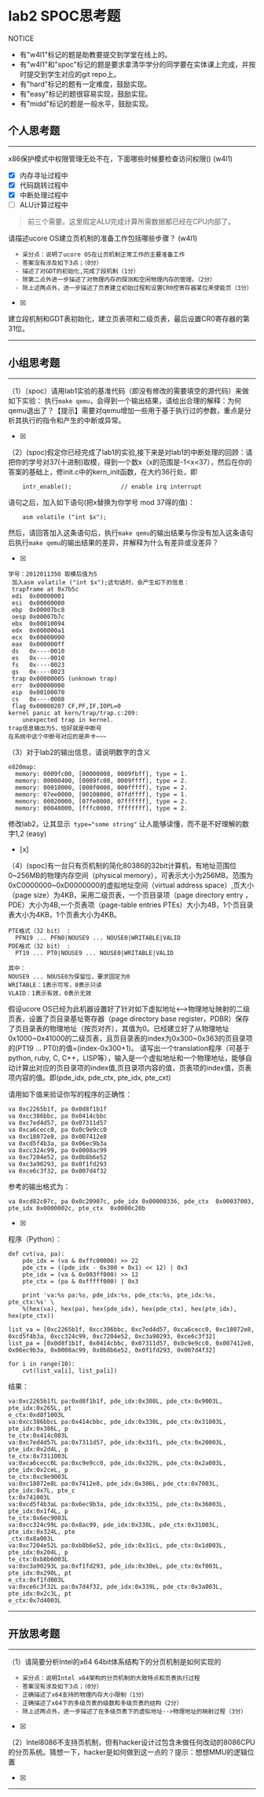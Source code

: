 # lab2 SPOC思考题

NOTICE
- 有"w4l1"标记的题是助教要提交到学堂在线上的。
- 有"w4l1"和"spoc"标记的题是要求拿清华学分的同学要在实体课上完成，并按时提交到学生对应的git repo上。
- 有"hard"标记的题有一定难度，鼓励实现。
- 有"easy"标记的题很容易实现，鼓励实现。
- 有"midd"标记的题是一般水平，鼓励实现。

## 个人思考题
---

x86保护模式中权限管理无处不在，下面哪些时候要检查访问权限()  (w4l1)
- [x] 内存寻址过程中
- [x] 代码跳转过程中
- [x] 中断处理过程中
- [ ] ALU计算过程中
 
> 前三个需要。这里假定ALU完成计算所需数据都已经在CPU内部了。


请描述ucore OS建立页机制的准备工作包括哪些步骤？ (w4l1) 
```
  + 采分点：说明了ucore OS在让页机制正常工作的主要准备工作
  - 答案没有涉及如下3点；（0分）
  - 描述了对GDT的初始化,完成了段机制（1分）
  - 除第二点外进一步描述了对物理内存的探测和空闲物理内存的管理。（2分）
  - 除上述两点外，进一步描述了页表建立初始过程和设置CR0控寄存器某位来使能页（3分）

 ```
- [x]  

>  
建立段机制和GDT表初始化，建立页表项和二级页表，最后设置CR0寄存器的第31位。

---

## 小组思考题
---

（1）（spoc）请用lab1实验的基准代码（即没有修改的需要填空的源代码）来做如下实验： 执行`make qemu`，会得到一个输出结果，请给出合理的解释：为何qemu退出了？【提示】需要对qemu增加一些用于基于执行过的参数，重点是分析其执行的指令和产生的中断或异常。 

- [x]  

> 

（2）(spoc)假定你已经完成了lab1的实验,接下来是对lab1的中断处理的回顾：请把你的学号对37(十进制)取模，得到一个数x（x的范围是-1<x<37），然后在你的答案的基础上，修init.c中的kern_init函数，在大约36行处，即

```
    intr_enable();              // enable irq interrupt
```
语句之后，加入如下语句(把x替换为你学号 mod 37得的值)：
```
    asm volatile ("int $x");
```    
然后，请回答加入这条语句后，执行`make qemu`的输出结果与你没有加入这条语句后执行`make qemu`的输出结果的差异，并解释为什么有差异或没差异？ 

- [x]  

> 
```
学号：2012011350 取模后值为5
 加入asm volatile ("int $x");这句话时，会产生如下的信息：
 trapframe at 0x7b5c
 edi  0x00000001
 esi  0x00000000
 ebp  0x00007bc8
 oesp 0x00007b7c
 ebx  0x00010094
 edx  0x000000a1
 ecx  0x00000000
 eax  0x000000ff
 ds   0x----0010
 es   0x----0010
 fs   0x----0023
 gs   0x----0023
 trap 0x00000005 (unknown trap)
 err  0x00000000
 eip  0x00100070
 cs   0x----0008
 flag 0x00000207 CF,PF,IF,IOPL=0
kernel panic at kern/trap/trap.c:209:
    unexpected trap in kernel.
trap信息输出为5，恰好就是中断号
在系统中这个中断号对应的是声卡~~~
```

（3）对于lab2的输出信息，请说明数字的含义
```
e820map:
  memory: 0009fc00, [00000000, 0009fbff], type = 1.
  memory: 00000400, [0009fc00, 0009ffff], type = 2.
  memory: 00010000, [000f0000, 000fffff], type = 2.
  memory: 07ee0000, [00100000, 07fdffff], type = 1.
  memory: 00020000, [07fe0000, 07ffffff], type = 2.
  memory: 00040000, [fffc0000, ffffffff], type = 2.
```
修改lab2，让其显示` type="some string"` 让人能够读懂，而不是不好理解的数字1,2  (easy) 
- [x]  

> 

（4）(spoc)有一台只有页机制的简化80386的32bit计算机，有地址范围位0~256MB的物理内存空间（physical memory），可表示大小为256MB，范围为0xC0000000~0xD0000000的虚拟地址空间（virtual address space）,页大小（page size）为4KB，采用二级页表，一个页目录项（page directory entry ，PDE）大小为4B,一个页表项（page-table entries PTEs）大小为4B，1个页目录表大小为4KB，1个页表大小为4KB。
```
PTE格式（32 bit） :
  PFN19 ... PFN0|NOUSE9 ... NOUSE0|WRITABLE|VALID
PDE格式（32 bit） :
  PT19 ... PT0|NOUSE9 ... NOUSE0|WRITABLE|VALID
 
其中：
NOUSE9 ... NOUSE0为保留位，要求固定为0
WRITABLE：1表示可写，0表示只读
VLAID：1表示有效，0表示无效
```

假设ucore OS已经为此机器设置好了针对如下虚拟地址<-->物理地址映射的二级页表，设置了页目录基址寄存器（page directory base register，PDBR）保存了页目录表的物理地址（按页对齐），其值为0。已经建立好了从物理地址0x1000~0x41000的二级页表，且页目录表的index为0x300~0x363的页目录项的(PT19 ... PT0)的值=(index-0x300+1)。
请写出一个translation程序（可基于python, ruby, C, C++，LISP等），输入是一个虚拟地址和一个物理地址，能够自动计算出对应的页目录项的index值,页目录项内容的值，页表项的index值，页表项内容的值。即(pde_idx, pde_ctx, pte_idx, pte_cxt)

请用如下值来验证你写的程序的正确性：
```
va 0xc2265b1f, pa 0x0d8f1b1f
va 0xcc386bbc, pa 0x0414cbbc
va 0xc7ed4d57, pa 0x07311d57
va 0xca6cecc0, pa 0x0c9e9cc0
va 0xc18072e8, pa 0x007412e8
va 0xcd5f4b3a, pa 0x06ec9b3a
va 0xcc324c99, pa 0x0008ac99
va 0xc7204e52, pa 0x0b8b6e52
va 0xc3a90293, pa 0x0f1fd293
va 0xce6c3f32, pa 0x007d4f32
```

参考的输出格式为：
```
va 0xcd82c07c, pa 0x0c20907c, pde_idx 0x00000336, pde_ctx  0x00037003, pte_idx 0x0000002c, pte_ctx  0x0000c20b
```

- [x]  

> 

程序（Python）：
```
def cvt(va, pa):
    pde_idx = (va & 0xffc00000) >> 22
    pde_ctx = ((pde_idx - 0x300 + 0x1) << 12) | 0x3
    pte_idx = (va & 0x003ff000) >> 12
    pte_ctx = (pa & 0xfffff000) | 0x3

    print 'va:%s pa:%s, pde_idx:%s, pde_ctx:%s, pte_idx:%s, pte_ctx:%s' \
    %(hex(va), hex(pa), hex(pde_idx), hex(pde_ctx), hex(pte_idx), hex(pte_ctx))

list_va = [0xc2265b1f, 0xcc386bbc, 0xc7ed4d57, 0xca6cecc0, 0xc18072e8, 0xcd5f4b3a, 0xcc324c99, 0xc7204e52, 0xc3a90293, 0xce6c3f32]
list_pa = [0x0d8f1b1f, 0x0414cbbc, 0x07311d57, 0x0c9e9cc0, 0x007412e8, 0x06ec9b3a, 0x0008ac99, 0x0b8b6e52, 0x0f1fd293, 0x007d4f32]

for i in range(10):
    cvt(list_va[i], list_pa[i])
```
结果：
```
va:0xc2265b1fL pa:0xd8f1b1f, pde_idx:0x308L, pde_ctx:0x9003L, pte_idx:0x265L, pt
e_ctx:0xd8f1003L
va:0xcc386bbcL pa:0x414cbbc, pde_idx:0x330L, pde_ctx:0x31003L, pte_idx:0x386L, p
te_ctx:0x414c003L
va:0xc7ed4d57L pa:0x7311d57, pde_idx:0x31fL, pde_ctx:0x20003L, pte_idx:0x2d4L, p
te_ctx:0x7311003L
va:0xca6cecc0L pa:0xc9e9cc0, pde_idx:0x329L, pde_ctx:0x2a003L, pte_idx:0x2ceL, p
te_ctx:0xc9e9003L
va:0xc18072e8L pa:0x7412e8, pde_idx:0x306L, pde_ctx:0x7003L, pte_idx:0x7L, pte_c
tx:0x741003L
va:0xcd5f4b3aL pa:0x6ec9b3a, pde_idx:0x335L, pde_ctx:0x36003L, pte_idx:0x1f4L, p
te_ctx:0x6ec9003L
va:0xcc324c99L pa:0x8ac99, pde_idx:0x330L, pde_ctx:0x31003L, pte_idx:0x324L, pte
_ctx:0x8a003L
va:0xc7204e52L pa:0xb8b6e52, pde_idx:0x31cL, pde_ctx:0x1d003L, pte_idx:0x204L, p
te_ctx:0xb8b6003L
va:0xc3a90293L pa:0xf1fd293, pde_idx:0x30eL, pde_ctx:0xf003L, pte_idx:0x290L, pt
e_ctx:0xf1fd003L
va:0xce6c3f32L pa:0x7d4f32, pde_idx:0x339L, pde_ctx:0x3a003L, pte_idx:0x2c3L, pt
e_ctx:0x7d4003L
```

---

## 开放思考题

---

（1）请简要分析Intel的x64 64bit体系结构下的分页机制是如何实现的 
```
  + 采分点：说明Intel x64架构的分页机制的大致特点和页表执行过程
  - 答案没有涉及如下3点；（0分）
  - 正确描述了x64支持的物理内存大小限制（1分）
  - 正确描述了x64下的多级页表的级数和多级页表的结构（2分）
  - 除上述两点外，进一步描述了在多级页表下的虚拟地址-->物理地址的映射过程（3分）
 ```
- [x]  

>  

（2）Intel8086不支持页机制，但有hacker设计过包含未做任何改动的8086CPU的分页系统。猜想一下，hacker是如何做到这一点的？提示：想想MMU的逻辑位置

- [x]  

> 

---
